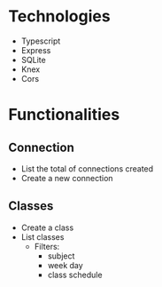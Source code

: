# Technologies

- Typescript
- Express
- SQLite
- Knex
- Cors


# Functionalities

## Connection

- List the total of connections created
- Create a new connection

## Classes

- Create a class
- List classes
  - Filters: 
    - subject
    - week day
    - class schedule

